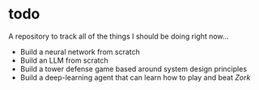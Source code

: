 # todo
A repository to track all of the things I should be doing right now...

- Build a neural network from scratch
- Build an LLM from scratch
- Build a tower defense game based around system design principles
- Build a deep-learning agent that can learn how to play and beat _Zork_

